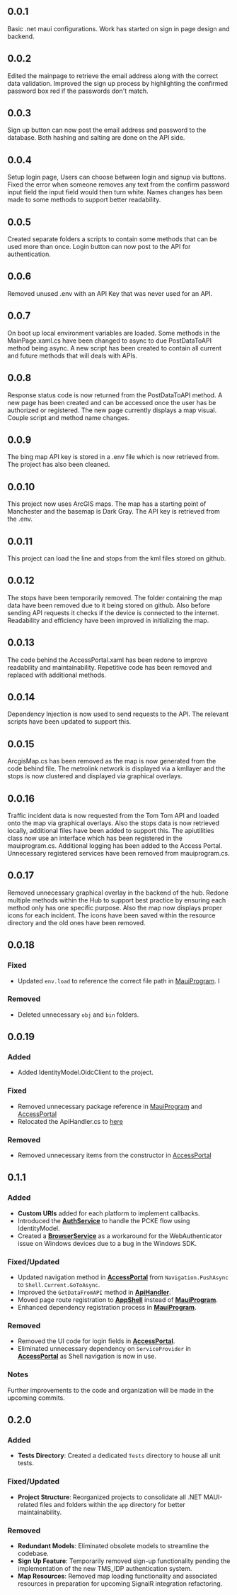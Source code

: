 ## 0.0.1
Basic .net maui configurations. Work has started on sign in page design and backend.

## 0.0.2
Edited the mainpage to retrieve the email address along with the correct data validation. Improved the sign up process by highlighting the confirmed password box red if the passwords don't match.

## 0.0.3
Sign up button can now post the email address and password to the database. Both hashing and salting are done on the API side. 

## 0.0.4
Setup login page, Users can choose between login and signup via buttons. Fixed the error when someone removes any text from the confirm password input field the input field would then turn white. Names changes has been made to some methods to support better readability.

## 0.0.5
Created separate folders a scripts to contain some methods that can be used more than once. Login button can now post to the API for authentication. 

## 0.0.6
Removed unused .env with an API Key that was never used for an API.

## 0.0.7
On boot up local environment variables are loaded. Some methods in the MainPage.xaml.cs have been changed to async to due PostDataToAPI method being async. A new script has been created to contain all current and future methods that will deals with APIs.

## 0.0.8
Response status code is now returned from the PostDataToAPI method. A new page has been created and can be accessed once the user has be authorized or registered. The new page currently displays a map visual. 
Couple script and method name changes. 

## 0.0.9
The bing map API key is stored in a .env file which is now retrieved from. The project has also been cleaned. 

## 0.0.10
This project now uses ArcGIS maps. The map has a starting point of Manchester and the basemap is Dark Gray. The API key is retrieved from the .env.

## 0.0.11 
This project can load the line and stops from the kml files stored on github.

## 0.0.12
The stops have been temporarily removed. The folder containing the map data have been removed due to it being stored on github. Also before sending API requests it checks if the device is connected to the internet. Readability and efficiency have been improved in initializing the map.

## 0.0.13 
The code behind the AccessPortal.xaml has been redone to improve readability and maintainability. Repetitive code has been removed and replaced with additional methods. 

## 0.0.14
Dependency Injection is now used to send requests to the API. The relevant scripts have been updated to support this. 

## 0.0.15
ArcgisMap.cs has been removed as the map is now generated from the code behind file. The metrolink network is displayed via a kmllayer and the stops is now clustered and displayed via graphical overlays. 

## 0.0.16
Traffic incident data is now requested from the Tom Tom API and loaded onto the map via graphical overlays. Also the stops data is now retrieved locally, additional files have been added to support this. The apiutilities class now use an interface which has been registered in the mauiprogram.cs. Additional logging has been added to the Access Portal. Unnecessary registered services have been removed from mauiprogram.cs.

## 0.0.17
Removed unnecessary graphical overlay in the backend of the hub. Redone multiple methods within the Hub to support best practice by ensuring each method only has one specific purpose. Also the map now displays proper icons for each incident. The icons have been saved within the resource directory and the old ones have been removed.

## 0.0.18
### Fixed
- Updated `env.load` to reference the correct file path in [MauiProgram](./MauiProgram.cs).
l
### Removed
- Deleted unnecessary `obj` and `bin` folders.

## 0.0.19
### Added
- Added IdentityModel.OidcClient to the project.

### Fixed
- Removed unnecessary package reference in [MauiProgram](./MauiProgram.cs) and [AccessPortal](./Pages/AccessPortal.xaml.cs)
- Relocated the ApiHandler.cs to [here](./Utilities/ApiHandler.cs)

### Removed
- Removed unnecessary items from the constructor in [AccessPortal](./Pages/AccessPortal.xaml.cs)

## 0.1.1

### Added
- **Custom URIs** added for each platform to implement callbacks.
- Introduced the [**AuthService**](./Utilities/AuthService.cs) to handle the PCKE flow using IdentityModel.
- Created a [**BrowserService**](./Utilities/BrowserService.cs) as a workaround for the WebAuthenticator issue on Windows devices due to a bug in the Windows SDK.

### Fixed/Updated
- Updated navigation method in [**AccessPortal**](./Pages/AccessPortal.xaml.cs) from `Navigation.PushAsync` to `Shell.Current.GoToAsync`.
- Improved the `GetDataFromAPI` method in [**ApiHandler**](./Utilities/ApiHandler.cs).
- Moved page route registration to [**AppShell**](./AppShell.xaml.cs) instead of [**MauiProgram**](./MauiProgram.cs).
- Enhanced dependency registration process in [**MauiProgram**](./MauiProgram.cs).

### Removed
- Removed the UI code for login fields in [**AccessPortal**](./Pages/AccessPortal.xaml).
- Eliminated unnecessary dependency on `ServiceProvider` in [**AccessPortal**](./Pages/AccessPortal.xaml.cs) as Shell navigation is now in use.

### Notes
Further improvements to the code and organization will be made in the upcoming commits.

## 0.2.0
### Added
- **Tests Directory**: Created a dedicated `Tests` directory to house all unit tests.

### Fixed/Updated
- **Project Structure**: Reorganized projects to consolidate all .NET MAUI-related files and folders within the `app` directory for better maintainability.

### Removed
- **Redundant Models**: Eliminated obsolete models to streamline the codebase.
- **Sign Up Feature**: Temporarily removed sign-up functionality pending the implementation of the new TMS_IDP authentication system.
- **Map Resources**: Removed map loading functionality and associated resources in preparation for upcoming SignalR integration refactoring.